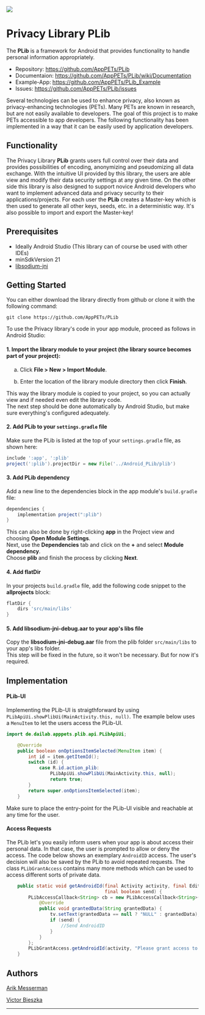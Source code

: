 [<img src="https://app-pets.org/img/AppPETS-Logo-de.png">](https://app-pets.org/home/)

# Privacy Library PLib


The __PLib__ is a framework for Android that provides functionality to handle personal information appropriately.

- Repository: https://github.com/AppPETs/PLib
- Documentaion: https://github.com/AppPETs/PLib/wiki/Documentation
- Example-App: https://github.com/AppPETs/PLib_Example
- Issues: https://github.com/AppPETs/PLib/issues

Several technologies can be used to enhance privacy, also known as privacy-enhancing technologies (PETs). Many PETs are known in research, but are not easily available to developers. The goal of this project is to make PETs accessible to app developers. The following functionality has been implemented in a way that it can be easily used by application developers.

## Functionality

The Privacy Library __PLib__ grants users full control over their data and provides possibilities of encoding, anonymizing and pseudomizing all data exchange. With the intuitive UI provided by this library, 
the users are able view and modify their data security settings at any given time. On the other side this library is also designed to support novice Android developers who want to implement advanced 
data and privacy security to their applications/projects.
For each user the __PLib__ creates a Master-key which is then used to generate all other keys, seeds, etc. in a deterministic way. It's also possible to import and export the Master-key!

## Prerequisites

* Ideally Android Studio (This library can of course be used with other IDEs)
* minSdkVersion 21
* [libsodium-jni](https://github.com/joshjdevl/libsodium-jni)

## Getting Started

You can either download the library directly from github or clone it with the following command:

```
git clone https://github.com/AppPETs/PLib
``` 

To use the Privacy library's code in your app module, proceed as follows in Android Studio:

#### __1. Import the library module to your project (the library source becomes part of your project):__

&nbsp;&nbsp;&nbsp;&nbsp;&nbsp;a. Click __File > New > Import Module__.

&nbsp;&nbsp;&nbsp;&nbsp;&nbsp;b. Enter the location of the library module directory then click __Finish__.

This way the library module is copied to your project, so you can actually view and if needed even edit the library code.  
The next step should be done automatically by Android Studio, but make sure everything's configured adequately.

#### __2. Add PLib to your `settings.gradle` file__


Make sure the PLib is listed at the top of your `settings.gradle` file, as shown here:

```gradle
include ':app', ':plib'
project(':plib').projectDir = new File('../Android_PLib/plib')
```

#### __3. Add PLib dependency__

Add a new line to the dependencies block in the app module's `build.gradle` file:

```gradle
dependencies {
    implementation project(":plib")
}
```

This can also be done by right-clicking __app__ in the Project view and choosing __Open Module Settings__.  
Next, use the __Dependencies__ tab and click on the __+__ and select 
__Module dependency__.  
Choose __plib__ and finish the process by clicking __Next__.

#### __4. Add flatDir__

In your projects `build.gradle` file, add the following code snippet to the __allprojects__ block:

```gradle
flatDir {
    dirs 'src/main/libs'
}
``` 

#### __5. Add libsodium-jni-debug.aar to your app's libs file__

Copy the __libsodium-jni-debug.aar__ file from the plib folder `src/main/libs` to your app's libs folder.  
This step will be fixed in the future, so it won't be necessary. But for now it's required.

## Implementation

#### PLib-UI

Implementing the PLib-UI is straigthforward by using `PLibApiUi.showPlibUi(MainActivity.this, null)`. The example below uses a `MenuItem` to let the users access the PLib-UI.  

```java
import de.dailab.apppets.plib.api.PLibApiUi;

    @Override
    public boolean onOptionsItemSelected(MenuItem item) {
        int id = item.getItemId();
        switch (id) {
            case R.id.action_plib:
                PLibApiUi.showPlibUi(MainActivity.this, null);
                return true;
        }
        return super.onOptionsItemSelected(item);
    }
```
Make sure to place the entry-point for the PLib-UI visible and reachable at any time for the user.

#### Access Requests

The PLib let's you easily inform users when your app is about access their personal data. In that case, the user is prompted to
allow or deny the access. The code below shows an exemplary `AndroidID` access. The user's decision will also be saved by the PLib
to avoid repeated requests. The class `PLibGrantAccess` contains many more methods which can be used to access different sorts of 
private data.

```java
    public static void getAndroidId(final Activity activity, final EditText tv,
                                    final boolean send) {
        PLibAccessCallback<String> cb = new PLibAccessCallback<String>() {
            @Override
            public void grantedData(String grantedData) {
                tv.setText(grantedData == null ? "NULL" : grantedData);
                if (send) {
                    //Send AndroidID
                }
            }
        };
        PLibGrantAccess.getAndroidId(activity, "Please grant access to the android id", cb, true);
    }
```
## Authors

[Arik Messerman](https://github.com/bedni7)

[Victor Bieszka](https://github.com/BieVic)

---
